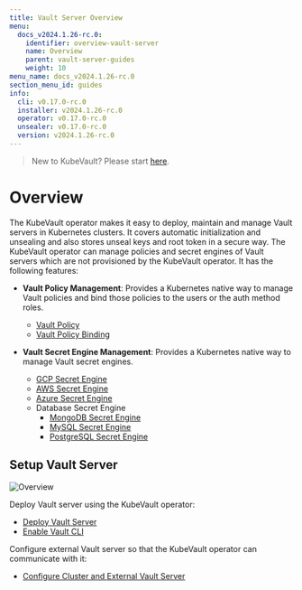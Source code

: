 ```yaml
---
title: Vault Server Overview
menu:
  docs_v2024.1.26-rc.0:
    identifier: overview-vault-server
    name: Overview
    parent: vault-server-guides
    weight: 10
menu_name: docs_v2024.1.26-rc.0
section_menu_id: guides
info:
  cli: v0.17.0-rc.0
  installer: v2024.1.26-rc.0
  operator: v0.17.0-rc.0
  unsealer: v0.17.0-rc.0
  version: v2024.1.26-rc.0
---
```


> New to KubeVault? Please start [here](/docs/v2024.1.26-rc.0/concepts/README).

# Overview

The KubeVault operator makes it easy to deploy, maintain and manage Vault servers in Kubernetes clusters. It covers automatic initialization and unsealing and also stores unseal keys and root token in a secure way. The KubeVault operator can manage policies and secret engines of Vault servers which are not provisioned by the KubeVault operator. It has the following features:

- **Vault Policy Management**: Provides a Kubernetes native way to manage Vault policies and bind those policies to the users or the auth method roles.

  - [Vault Policy](/docs/v2024.1.26-rc.0/guides/policy-management/overview#vaultpolicy)
  - [Vault Policy Binding](/docs/v2024.1.26-rc.0/guides/policy-management/overview#vaultpolicybinding)

- **Vault Secret Engine Management**: Provides a Kubernetes native way to manage Vault secret engines.

  - [GCP Secret Engine](/docs/v2024.1.26-rc.0/guides/secret-engines/gcp/overview)
  - [AWS Secret Engine](/docs/v2024.1.26-rc.0/guides/secret-engines/aws/overview)
  - [Azure Secret Engine](/docs/v2024.1.26-rc.0/guides/secret-engines/azure/overview)
  - Database Secret Engine
    - [MongoDB Secret Engine](/docs/v2024.1.26-rc.0/guides/secret-engines/mongodb/overview)
    - [MySQL Secret Engine](/docs/v2024.1.26-rc.0/guides/secret-engines/mysql/overview)
    - [PostgreSQL Secret Engine](/docs/v2024.1.26-rc.0/guides/secret-engines/postgres/overview)

## Setup Vault Server

![Overview](/docs/v2024.1.26-rc.0/images/guides/vault-server/overview_vault_server_guide.svg)

Deploy Vault server using the KubeVault operator:

- [Deploy Vault Server](/docs/v2024.1.26-rc.0/guides/vault-server/vault-server)
- [Enable Vault CLI](/docs/v2024.1.26-rc.0/guides/vault-server/vault-server#enable-vault-cli)

 Configure external Vault server so that the  KubeVault operator can communicate with it:

- [Configure Cluster and External Vault Server](/docs/v2024.1.26-rc.0/guides/vault-server/external-vault-sever)
